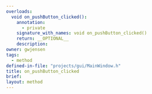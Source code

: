 ```yaml
---
overloads:
  void on_pushButton_clicked():
    annotation:
      - private
    signature_with_names: void on_pushButton_clicked()
    return: __OPTIONAL__
    description:
owner: gwjensen
tags:
  - method
defined-in-file: "projects/gui/MainWindow.h"
title: on_pushButton_clicked
brief:
layout: method
---
```

